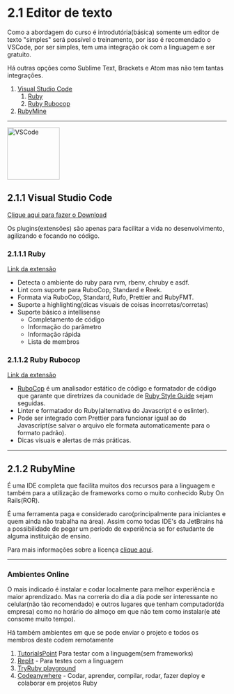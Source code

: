 # 2.1 Editor de texto

Como a abordagem do curso é introdutória(básica) somente um editor de texto "simples" será possível o treinamento, por isso é recomendado o VSCode, por ser simples, tem uma integração ok com a linguagem e ser gratuito.

Há outras opções como Sublime Text, Brackets e Atom mas não tem tantas integrações.

1. [Visual Studio Code](#211-visual-studio-code)
   1. [Ruby](#2111-ruby)
   2. [Ruby Rubocop](#2112-ruby-rubocop)
2. [RubyMine](#212-rubymine)

---

<img src="https://user-images.githubusercontent.com/674621/71187801-14e60a80-2280-11ea-94c9-e56576f76baf.png" alt="VSCode" width="120">

## 2.1.1 Visual Studio Code

<a href="https://code.visualstudio.com/download"> Clique aqui para fazer o Download </a>

Os plugins(extensões) são apenas para facilitar a vida no desenvolvimento, agilizando e focando no código.

### 2.1.1.1 Ruby

[Link da extensão](https://marketplace.visualstudio.com/items?itemName=rebornix.Ruby)

- Detecta o ambiente do ruby para rvm, rbenv, chruby e asdf.
- Lint com suporte para RuboCop, Standard e Reek.
- Formata via RuboCop, Standard, Rufo, Prettier and RubyFMT.
- Suporte a highlighting(dicas visuais de coisas incorretas/corretas)
- Suporte básico a intellisense
  - Completamento de código
  - Informação do parâmetro
  - Informação rápida
  - Lista de membros

### 2.1.1.2 Ruby Rubocop

[Link da extensão](https://marketplace.visualstudio.com/items?itemName=misogi.ruby-rubocop)

- [RuboCop](https://github.com/rubocop/rubocop) é um analisador estático de código e formatador de código que garante que diretrizes da counidade de [Ruby Style Guide](https://rubystyle.guide/) sejam seguidas.
- Linter e formatador do Ruby(alternativa do Javascript é o eslinter).
- Pode ser integrado com Prettier para funcionar igual ao do Javascript(se salvar o arquivo ele formata automaticamente para o formato padrão).
- Dicas visuais e alertas de más práticas.

---

## 2.1.2 RubyMine

É uma IDE completa que facilita muitos dos recursos para a linguagem e também para a utilização de frameworks como o muito conhecido Ruby On Rails(ROR).

É uma ferramenta paga e considerado caro(principalmente para iniciantes e quem ainda não trabalha na área). Assim como todas IDE's da JetBrains há a possibilidade de pegar um período de experiência se for estudante de alguma instituição de ensino.

Para mais informações sobre a licença [clique aqui](https://www.jetbrains.com/community/education/).

---

### Ambientes Online

O mais indicado é instalar e codar localmente para melhor experiência e maior aprendizado. Mas na correria do dia a dia pode ser interessante no celular(não tão recomendado) e outros lugares que tenham computador(da empresa) como no horário do almoço em que não tem como instalar(e até consome muito tempo).

Há também ambientes em que se pode enviar o projeto e todos os membros deste codem remotamente

1. [TutorialsPoint](https://www.tutorialspoint.com/execute_ruby_online.php) Para testar com a linguagem(sem frameworks)
2. [Replit](https://replit.com/languages/ruby) - Para testes com a linguagem
3. [TryRuby playground](https://try.ruby-lang.org/playground/)
4. [Codeanywhere](https://codeanywhere.com/languages/ruby) - Codar, aprender, compilar, rodar, fazer deploy e colaborar em projetos Ruby
